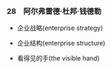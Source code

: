 ### 28　阿尔弗雷德·杜邦·钱德勒

-   企业战略(enterprise strategy)
    
-   企业结构(enterprise structure)
    
-   看得见的手(the visible hand)